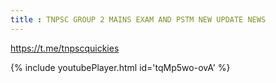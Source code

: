 ```yaml
---
title : TNPSC GROUP 2 MAINS EXAM AND PSTM NEW UPDATE NEWS
---
```


https://t.me/tnpscquickies



{% include youtubePlayer.html id='tqMp5wo-ovA' %}
